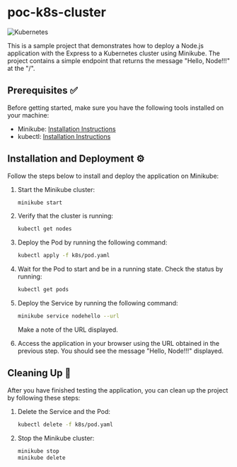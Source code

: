 # poc-k8s-cluster 
![Kubernetes](https://img.shields.io/badge/kubernetes-%23326ce5.svg?style=for-the-badge&logo=kubernetes&logoColor=white)

This is a sample project that demonstrates how to deploy a Node.js application with the Express to a Kubernetes cluster using Minikube. The project contains a simple endpoint that returns the message "Hello, Node!!!" at the "/".

## Prerequisites ✅

Before getting started, make sure you have the following tools installed on your machine:

- Minikube: [Installation Instructions](https://minikube.sigs.k8s.io/docs/start/)
- kubectl: [Installation Instructions](https://kubernetes.io/docs/tasks/tools/install-kubectl/)

## Installation and Deployment ⚙️ 
 
Follow the steps below to install and deploy the application on Minikube:
1. Start the Minikube cluster:

   ```bash
   minikube start
   ```

2. Verify that the cluster is running:

   ```bash
   kubectl get nodes
   ```

3. Deploy the Pod by running the following command:

   ```bash
   kubectl apply -f k8s/pod.yaml
   ```

4. Wait for the Pod to start and be in a running state. Check the status by running:

   ```bash
   kubectl get pods
   ```

5. Deploy the Service by running the following command:

   ```bash
   minikube service nodehello --url
   ```

     Make a note of the URL displayed. </br>
 
 6. Access the application in your browser using the URL obtained in the previous step. You should see the message "Hello, Node!!!" displayed.

## Cleaning Up 🧹

After you have finished testing the application, you can clean up the project by following these steps:

1. Delete the Service and the Pod:

   ```bash
   kubectl delete -f k8s/pod.yaml
   ```

2. Stop the Minikube cluster:

   ```bash
   minikube stop
   minikube delete
   ```
